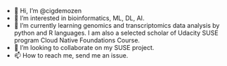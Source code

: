 - 👋 Hi, I’m @cigdemozen
- 👀 I’m interested in bioinformatics, ML, DL, AI. 
- 🌱 I’m currently learning genomics and transcriptomics data analysis by python and R languages. 
     I am also a selected scholar of Udacity SUSE program Cloud Native Foundations Course. 
- 💞️ I’m looking to collaborate on my SUSE project. 
- 📫 How to reach me, send me an issue. 

<!---
cigdemozen/cigdemozen is a ✨ special ✨ repository because its `README.md` (this file) appears on your GitHub profile.
You can click the Preview link to take a look at your changes.
--->
